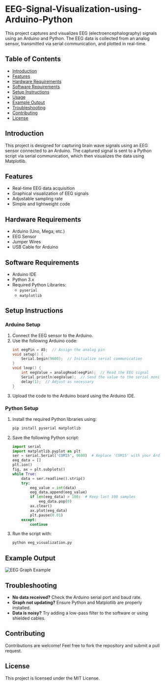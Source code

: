 # EEG-Signal-Visualization-using-Arduino-Python


This project captures and visualizes EEG (electroencephalography) signals using an Arduino and Python. The EEG data is collected from an analog sensor, transmitted via serial communication, and plotted in real-time.

## Table of Contents
- [Introduction](#introduction)
- [Features](#features)
- [Hardware Requirements](#hardware-requirements)
- [Software Requirements](#software-requirements)
- [Setup Instructions](#setup-instructions)
- [Usage](#usage)
- [Example Output](#example-output)
- [Troubleshooting](#troubleshooting)
- [Contributing](#contributing)
- [License](#license)

## Introduction
This project is designed for capturing brain wave signals using an EEG sensor connected to an Arduino. The captured signal is sent to a Python script via serial communication, which then visualizes the data using Matplotlib.

## Features
- Real-time EEG data acquisition
- Graphical visualization of EEG signals
- Adjustable sampling rate
- Simple and lightweight code

## Hardware Requirements
- Arduino (Uno, Mega, etc.)
- EEG Sensor
- Jumper Wires
- USB Cable for Arduino

## Software Requirements
- Arduino IDE
- Python 3.x
- Required Python Libraries:
  - `pyserial`
  - `matplotlib`

## Setup Instructions
### Arduino Setup
1. Connect the EEG sensor to the Arduino.
2. Use the following Arduino code:
   ```cpp
   int eegPin = A5;  // Assign the analog pin
   void setup() {
       Serial.begin(9600);  // Initialize serial communication
   }
   void loop() {
       int eegValue = analogRead(eegPin);  // Read the EEG signal
       Serial.println(eegValue);  // Send the value to the serial monitor
       delay(1);  // Adjust as necessary
   }
   ```
3. Upload the code to the Arduino board using the Arduino IDE.

### Python Setup
1. Install the required Python libraries using:
   ```sh
   pip install pyserial matplotlib
   ```
2. Save the following Python script:
   ```python
   import serial
   import matplotlib.pyplot as plt
   ser = serial.Serial('COM15', 9600)  # Replace 'COM15' with your Arduino port
   eeg_data = []
   plt.ion()
   fig, ax = plt.subplots()
   while True:
       data = ser.readline().strip()
       try:
           eeg_value = int(data)
           eeg_data.append(eeg_value)
           if len(eeg_data) > 100:  # Keep last 100 samples
               eeg_data.pop(0)
           ax.clear()
           ax.plot(eeg_data)
           plt.pause(0.01)
       except:
           continue
   ```
3. Run the script with:
   ```sh
   python eeg_visualization.py
   ```

## Example Output
![EEG Graph Example](example_graph.png)

## Troubleshooting
- **No data received?** Check the Arduino serial port and baud rate.
- **Graph not updating?** Ensure Python and Matplotlib are properly installed.
- **Data is noisy?** Try adding a low-pass filter to the software or using shielded cables.

## Contributing
Contributions are welcome! Feel free to fork the repository and submit a pull request.

## License
This project is licensed under the MIT License.

